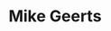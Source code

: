 ---
# Display name
title: Mike Geerts

# Full name (for SEO)
first_name: Mike
last_name: Geerts

# Status emoji
status:
  icon: ☕️

# Is this the primary user of the site?
superuser: true

# Role/position/tagline
role: Organisers

# Organizations/Affiliations to show in About widget
organizations:
  - name: University of Amsterdam
    url: https://uva.nl/

# Short bio (displayed in user profile at end of posts)
bio: Urban planner and international event organizer

# Social Networking
# Need to use another icon? Simply download the SVG icon to your `assets/media/icons/` folder.
profiles:
  - icon: at-symbol
    url: 'mailto:your-email@example.com'
    label: E-mail Me
  - icon: brands/x
    url: https://twitter.com/GetResearchDev
  - icon: brands/instagram
    url: https://www.instagram.com/
  - icon: brands/linkedin
    url: https://www.linkedin.com/
  # Link to a PDF of your resume/CV - upload it to `static/uploads/resume.pdf`
  - icon: academicons/cv
    url: uploads/resume.pdf
    label: Download my resume
  - icon: rss
    url: ./post/index.xml
    label: Subscribe to my blog via RSS feed

# Highlight the author in author lists? (true/false)
highlight_name: true

# Author's website URL
website: ""
---